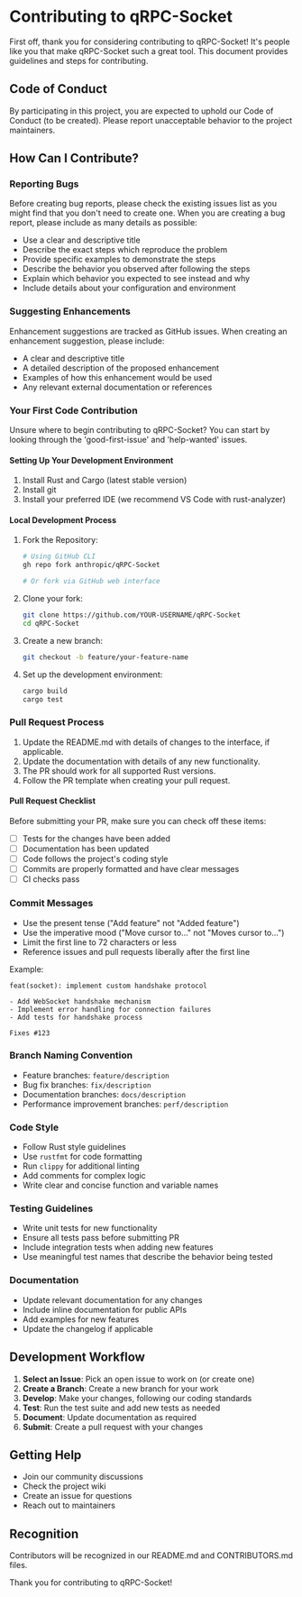 # Contributing to qRPC-Socket

First off, thank you for considering contributing to qRPC-Socket! It's people like you that make qRPC-Socket such a great tool. This document provides guidelines and steps for contributing.

## Code of Conduct

By participating in this project, you are expected to uphold our Code of Conduct (to be created). Please report unacceptable behavior to the project maintainers.

## How Can I Contribute?

### Reporting Bugs

Before creating bug reports, please check the existing issues list as you might find that you don't need to create one. When you are creating a bug report, please include as many details as possible:

* Use a clear and descriptive title
* Describe the exact steps which reproduce the problem
* Provide specific examples to demonstrate the steps
* Describe the behavior you observed after following the steps
* Explain which behavior you expected to see instead and why
* Include details about your configuration and environment

### Suggesting Enhancements

Enhancement suggestions are tracked as GitHub issues. When creating an enhancement suggestion, please include:

* A clear and descriptive title
* A detailed description of the proposed enhancement
* Examples of how this enhancement would be used
* Any relevant external documentation or references

### Your First Code Contribution

Unsure where to begin contributing to qRPC-Socket? You can start by looking through the 'good-first-issue' and 'help-wanted' issues.

#### Setting Up Your Development Environment

1. Install Rust and Cargo (latest stable version)
2. Install git
3. Install your preferred IDE (we recommend VS Code with rust-analyzer)

#### Local Development Process

1. Fork the Repository:
   ```bash
   # Using GitHub CLI
   gh repo fork anthropic/qRPC-Socket
   
   # Or fork via GitHub web interface
   ```

2. Clone your fork:
   ```bash
   git clone https://github.com/YOUR-USERNAME/qRPC-Socket
   cd qRPC-Socket
   ```

3. Create a new branch:
   ```bash
   git checkout -b feature/your-feature-name
   ```

4. Set up the development environment:
   ```bash
   cargo build
   cargo test
   ```

### Pull Request Process

1. Update the README.md with details of changes to the interface, if applicable.
2. Update the documentation with details of any new functionality.
3. The PR should work for all supported Rust versions.
4. Follow the PR template when creating your pull request.

#### Pull Request Checklist

Before submitting your PR, make sure you can check off these items:

- [ ] Tests for the changes have been added
- [ ] Documentation has been updated
- [ ] Code follows the project's coding style
- [ ] Commits are properly formatted and have clear messages
- [ ] CI checks pass

### Commit Messages

* Use the present tense ("Add feature" not "Added feature")
* Use the imperative mood ("Move cursor to..." not "Moves cursor to...")
* Limit the first line to 72 characters or less
* Reference issues and pull requests liberally after the first line

Example:
```
feat(socket): implement custom handshake protocol

- Add WebSocket handshake mechanism
- Implement error handling for connection failures
- Add tests for handshake process

Fixes #123
```

### Branch Naming Convention

* Feature branches: `feature/description`
* Bug fix branches: `fix/description`
* Documentation branches: `docs/description`
* Performance improvement branches: `perf/description`

### Code Style

* Follow Rust style guidelines
* Use `rustfmt` for code formatting
* Run `clippy` for additional linting
* Add comments for complex logic
* Write clear and concise function and variable names

### Testing Guidelines

* Write unit tests for new functionality
* Ensure all tests pass before submitting PR
* Include integration tests when adding new features
* Use meaningful test names that describe the behavior being tested

### Documentation

* Update relevant documentation for any changes
* Include inline documentation for public APIs
* Add examples for new features
* Update the changelog if applicable

## Development Workflow

1. **Select an Issue**: Pick an open issue to work on (or create one)
2. **Create a Branch**: Create a new branch for your work
3. **Develop**: Make your changes, following our coding standards
4. **Test**: Run the test suite and add new tests as needed
5. **Document**: Update documentation as required
6. **Submit**: Create a pull request with your changes

## Getting Help

* Join our community discussions
* Check the project wiki
* Create an issue for questions
* Reach out to maintainers

## Recognition

Contributors will be recognized in our README.md and CONTRIBUTORS.md files.

Thank you for contributing to qRPC-Socket!
